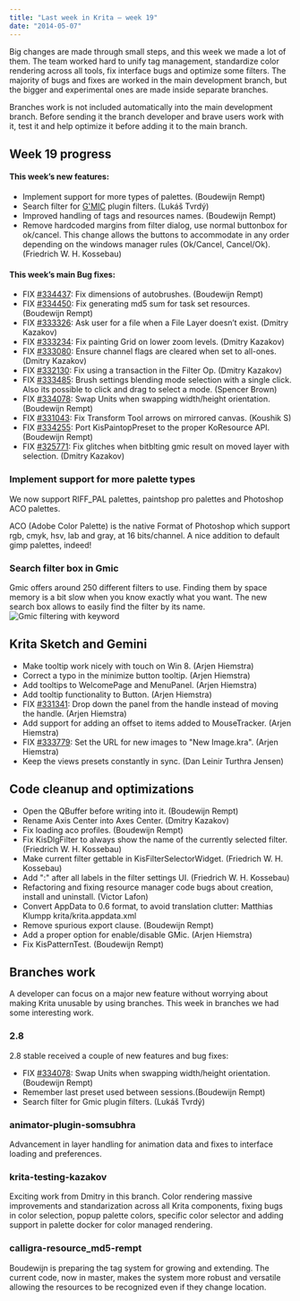 ```yaml
---
title: "Last week in Krita — week 19"
date: "2014-05-07"
---
```


Big changes are made through small steps, and this week we made a lot of them. The team worked hard to unify tag management, standardize color rendering across all tools, fix interface bugs and optimize some filters. The majority of bugs and fixes are worked in the main development branch, but the bigger and experimental ones are made inside separate branches.

Branches work is not included automatically into the main development branch. Before sending it the branch developer and brave users work with it, test it and help optimize it before adding it to the main branch.

## Week 19 progress

#### This week’s new features:

- Implement support for more types of palettes. (Boudewijn Rempt)
- Search filter for [G'MIC](http://gmic.sourceforge.net/) plugin filters. (Lukáš Tvrdý)
- Improved handling of tags and resources names. (Boudewijn Rempt)
- Remove hardcoded margins from filter dialog, use normal buttonbox for ok/cancel. This change allows the buttons to accommodate in any order depending on the windows manager rules (Ok/Cancel, Cancel/Ok). (Friedrich W. H. Kossebau)

#### This week’s main Bug fixes:

- FIX [#334437](https://bugs.kde.org/show_bug.cgi?id=334437): Fix dimensions of autobrushes. (Boudewijn Rempt)
- FIX [#334450](https://bugs.kde.org/show_bug.cgi?id=334450): Fix generating md5 sum for task set resources. (Boudewijn Rempt)
- FIX [#333326](https://bugs.kde.org/show_bug.cgi?id=333326): Ask user for a file when a File Layer doesn’t exist. (Dmitry Kazakov)
- FIX [#333234](https://bugs.kde.org/show_bug.cgi?id=333234): Fix painting Grid on lower zoom levels. (Dmitry Kazakov)
- FIX [#333080](https://bugs.kde.org/show_bug.cgi?id=333080): Ensure channel flags are cleared when set to all-ones. (Dmitry Kazakov)
- FIX [#332130](https://bugs.kde.org/show_bug.cgi?id=332130): Fix using a transaction in the Filter Op. (Dmitry Kazakov)
- FIX [#333485](https://bugs.kde.org/show_bug.cgi?id=333485): Brush settings blending mode selection with a single click. Also its possible to click and drag to select a mode. (Spencer Brown)
- FIX [#334078](https://bugs.kde.org/show_bug.cgi?id=334078): Swap Units when swapping width/height orientation. (Boudewijn Rempt)
- FIX [#331043](https://bugs.kde.org/show_bug.cgi?id=331043): Fix Transform Tool arrows on mirrored canvas. (Koushik S)
- FIX [#334255](https://bugs.kde.org/show_bug.cgi?id=334255): Port KisPaintopPreset to the proper KoResource API. (Boudewijn Rempt)
- FIX [#325771](https://bugs.kde.org/show_bug.cgi?id=325771): Fix glitches when bitblting gmic result on moved layer with selection. (Dmitry Kazakov)

### Implement support for more palette types

We now support RIFF_PAL palettes, paintshop pro palettes and Photoshop ACO palettes.

ACO (Adobe Color Palette) is the native Format of Photoshop which support rgb, cmyk, hsv, lab and gray, at 16 bits/channel. A nice addition to default gimp palettes, indeed!

### Search filter box in Gmic

Gmic offers around 250 different filters to use. Finding them by space memory is a bit slow when you know exactly what you want. The new search box allows to easily find the filter by its name. ![Gmic filtering with keyword ](/images/posts/2014/sm_w19_gmic-search.jpg)

## Krita Sketch and Gemini

- Make tooltip work nicely with touch on Win 8. (Arjen Hiemstra)
- Correct a typo in the minimize button tooltip. (Arjen Hiemstra)
- Add tooltips to WelcomePage and MenuPanel. (Arjen Hiemstra)
- Add tooltip functionality to Button. (Arjen Hiemstra)
- FIX [#331341](https://bugs.kde.org/show_bug.cgi?id=331341): Drop down the panel from the handle instead of moving the handle. (Arjen Hiemstra)
- Add support for adding an offset to items added to MouseTracker. (Arjen Hiemstra)
- FIX [#333779](https://bugs.kde.org/show_bug.cgi?id=333779): Set the URL for new images to "New Image.kra". (Arjen Hiemstra)
- Keep the views presets constantly in sync. (Dan Leinir Turthra Jensen)

## Code cleanup and optimizations

- Open the QBuffer before writing into it. (Boudewijn Rempt)
- Rename Axis Center into Axes Center. (Dmitry Kazakov)
- Fix loading aco profiles. (Boudewijn Rempt)
- Fix KisDlgFilter to always show the name of the currently selected filter. (Friedrich W. H. Kossebau)
- Make current filter gettable in KisFilterSelectorWidget. (Friedrich W. H. Kossebau)
- Add ":" after all labels in the filter settings UI. (Friedrich W. H. Kossebau)
- Refactoring and fixing resource manager code bugs about creation, install and uninstall. (Victor Lafon)
- Convert AppData to 0.6 format, to avoid translation clutter: Matthias Klumpp krita/krita.appdata.xml
- Remove spurious export clause. (Boudewijn Rempt)
- Add a proper option for enable/disable GMic. (Arjen Hiemstra)
- Fix KisPatternTest. (Boudewijn Rempt)

## Branches work

A developer can focus on a major new feature without worrying about making Krita unusable by using branches. This week in branches we had some interesting work.

### 2.8

2.8 stable received a couple of new features and bug fixes:

- FIX [#334078](https://bugs.kde.org/show_bug.cgi?id=334078): Swap Units when swapping width/height orientation. (Boudewijn Rempt)
- Remember last preset used between sessions.(Boudewijn Rempt)
- Search filter for Gmic plugin filters. (Lukáš Tvrdý)

### animator-plugin-somsubhra

Advancement in layer handling for animation data and fixes to interface loading and preferences.

### krita-testing-kazakov

Exciting work from Dmitry in this branch. Color rendering massive improvements and standarization across all Krita components, fixing bugs in color selection, popup palette colors, specific color selector and adding support in palette docker for color managed rendering.

### calligra-resource_md5-rempt

Boudewijn is preparing the tag system for growing and extending. The current code, now in master, makes the system more robust and versatile allowing the resources to be recognized even if they change location.
